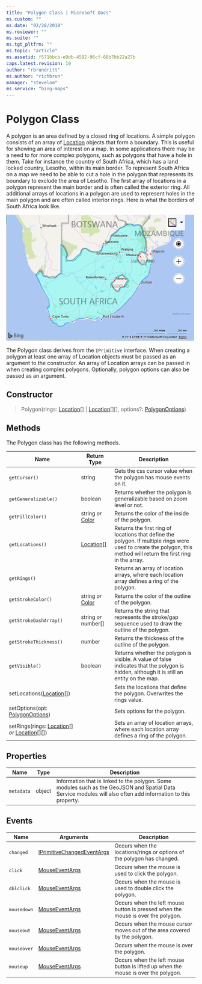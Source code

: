 ```yaml
---
title: "Polygon Class | Microsoft Docs"
ms.custom: ""
ms.date: "02/28/2018"
ms.reviewer: ""
ms.suite: ""
ms.tgt_pltfrm: ""
ms.topic: "article"
ms.assetid: f571bbcb-e9db-4592-96cf-68b7bb22a27b
caps.latest.revision: 10
author: "rbrundritt"
ms.author: "richbrun"
manager: "stevelom"
ms.service: "bing-maps"
---
```

# Polygon Class
A polygon is an area defined by a closed ring of locations. A simple polygon consists of an array of [Location](location-class.md) objects that form a boundary. This is useful for showing an area of interest on a map. In some applications there may be a need to for more complex polygons, such as polygons that have a hole in them. Take for instance the country of South Africa, which has a land locked country, Lesotho, within its main border. To represent South Africa on a map we need to be able to cut a hole in the polygon that represents its boundary to exclude the area of Lesotho. The first array of locations in a polygon represent the main border and is often called the exterior ring. All additional arrays of locations in a polygon are used to represent holes in the main polygon and are often called interior rings. Here is what the borders of South Africa look like.

![BMV8_SouthAfricaBorders](../media/bmv8-southafricaborders.png)
 
The Polygon class derives from the `IPrimitive` interface. When creating a polygon at least one array of Location objects must be passed as an argument to the constructor. An array of Location arrays can be passed in when creating complex polygons. Optionally, polygon options can also be passed as an argument.

## Constructor

> Polygon(rings: [Location](location-class.md)[] | [Location](location-class.md)[][], options?: [PolygonOptions](polygonoptions-object.md))

## Methods

The Polygon class has the following methods.

Name                                                | Return Type           | Description
--------------------------------------------------- | --------------------- | -------------------------------------------------------
`getCursor()`	| string | Gets the css cursor value when the polygon has mouse events on it.
`getGeneralizable()` | boolean | Returns whether the polygon is generalizable based on zoom level or not.
`getFillColor()`                                    | string _or_ [Color](color-class.md)     | Returns the color of the inside of the polygon.
`getLocations()`                                    | [Location](location-class.md)[]            | Returns the first ring of locations that define the polygon. If multiple rings were used to create the polygon, this method will return the first ring in the array.
`getRings()`                                        |                       | Returns an array of location arrays, where each location array defines a ring of the polygon.
`getStrokeColor()`                                  | string _or_ [Color](color-class.md)     | Returns the color of the outline of the polygon.
`getStrokeDashArray()`                              | string _or_ number[]  | Returns the string that represents the stroke/gap sequence used to draw the outline of the polygon.
`getStrokeThickness()`                              | number                | Returns the thickness of the outline of the polygon.
`getVisible()`                                      | boolean               | Returns whether the polygon is visible. A value of false indicates that the polygon is hidden, although it is still an entity on the map.
setLocations([Location](location-class.md)[])                          |                       | Sets the locations that define the polygon. Overwrites the rings value.
setOptions(opt: [PolygonOptions](polygonoptions-object.md))                  |                       | Sets options for the polygon.
setRings(rings: [Location](location-class.md)[] _or_ [Location](location-class.md)[][])     |                       | Sets an array of location arrays, where each location array defines a ring of the polygon.


## Properties

Name                | Type               | Description
------------------- | ------------------ | ------------------------------------------
`metadata`            | object             | Information that is linked to the polygon. Some modules such as the GeoJSON and Spatial Data Service modules will also often add information to this property.

## Events

| Name      | Arguments      | Description                                                                        |
|-----------|----------------|------------------------------------------------------------------------------------|
| `changed` | [IPrimitiveChangedEventArgs](iprimitivechangedeventargs-object.md) | Occurs when the locations/rings or options of the polygon has changed. |
| `click`     | [MouseEventArgs](mouseeventargs-object.md) | Occurs when the mouse is used to click the polygon.                       |
`dblclick` | [MouseEventArgs](mouseeventargs-object.md) | Occurs when the mouse is used to double click the polygon.
| `mousedown` | [MouseEventArgs](mouseeventargs-object.md) | Occurs when the left mouse button is pressed when the mouse is over the polygon.   |
| `mouseout`  | [MouseEventArgs](mouseeventargs-object.md) | Occurs when the mouse cursor moves out of the area covered by the polygon.|
| `mouseover` | [MouseEventArgs](mouseeventargs-object.md) | Occurs when the mouse is over the polygon.                                |
| `mouseup`   | [MouseEventArgs](mouseeventargs-object.md) | Occurs when the left mouse button is lifted up when the mouse is over the polygon. |